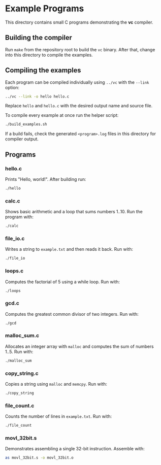 # Example Programs

This directory contains small C programs demonstrating the **vc** compiler.

## Building the compiler

Run `make` from the repository root to build the `vc` binary. After that,
change into this directory to compile the examples.

## Compiling the examples

Each program can be compiled individually using `../vc` with the `--link`
option:

```sh
../vc --link -o hello hello.c
```

Replace `hello` and `hello.c` with the desired output name and source file.

To compile every example at once run the helper script:

```sh
./build_examples.sh
```

If a build fails, check the generated `<program>.log` files in this
directory for compiler output.

## Programs

### hello.c
Prints "Hello, world!". After building run:

```sh
./hello
```

### calc.c
Shows basic arithmetic and a loop that sums numbers 1..10. Run the program
with:

```sh
./calc
```

### file_io.c
Writes a string to `example.txt` and then reads it back. Run with:

```sh
./file_io
```

### loops.c
Computes the factorial of 5 using a while loop. Run with:

```sh
./loops
```

### gcd.c
Computes the greatest common divisor of two integers. Run with:

```sh
./gcd
```

### malloc_sum.c
Allocates an integer array with `malloc` and computes the sum of numbers 1..5. Run with:

```sh
./malloc_sum
```

### copy_string.c
Copies a string using `malloc` and `memcpy`. Run with:

```sh
./copy_string
```

### file_count.c
Counts the number of lines in `example.txt`. Run with:

```sh
./file_count
```

### movl_32bit.s
Demonstrates assembling a single 32-bit instruction. Assemble with:

```sh
as movl_32bit.s -o movl_32bit.o
```
